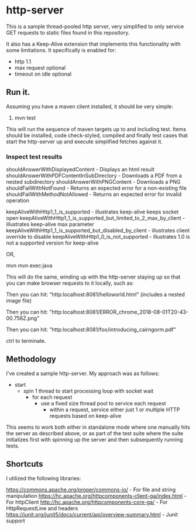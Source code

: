 # http-server 

This is a sample thread-pooled http server, very simplified to only service GET requests to static files found in this repository.  

It also has a Keep-Alive extension that implements this functionality with some limitations.  It specifically is enabled for:

- http 1.1
- max request optional
- timeout on idle optional 

## Run it.

Assuming you have a maven client installed, it should be very simple:

1. mvn test<CR>

This will run the sequence of maven targets up to and including test.  Items should be installed, code check-styled, compiled and finally
test cases that start the http-server up and execute simplified fetches against it.

### Inspect test results

shouldAnswerWithDisplayedContent - Displays an html result
shouldAnswerWithPDFContentInSubDirectory - Downloads a PDF from a nested subdirectory
shouldAnswerWithPNGContent - Downloads a PNG 
shouldFailWithNotFound - Returns an expected error for a non-existing file
shouldFailWithMethodNotAllowed - Returns an expected error for invalid operation

keepAliveWithHttp1_1_is_supported - illustrates keep-alive keeps socket open
keepAliveWithHttp1_1_is_supported_but_limited_to_2_max_by_client - illustrates keep-alive max parameter
keepAliveWithHttp1_1_is_supported_but_disabled_by_client - illustrates client override to disable
keepAliveWithHttp1_0_is_not_supported - illustrates 1.0 is not a supported version for keep-alive

OR,

mvn mvn exec:java<CR>

This will do the same, winding up with the http-server staying up so that you can make browser requests to it locally, such as:

Then you can hit: "http:localhost:8081/helloworld.html" (includes a nested image file)

Then you can hit: "http:localhost:8081/ERROR_chrome_2018-08-01T20-43-00.756Z.png"

Then you can hit: "http:localhost:8081/foo/introducing_cairngorm.pdf"

ctrl<C> to terminate.

## Methodology

I've created a sample http-server.  My approach was as follows:

- start
  - spin 1 thread to start processing loop with socket wait
    - for each request
      - use a fixed size thread pool to service each request
        - within a request, service either just 1 or multiple HTTP requests based on keep-alive

This seems to work both either in standalone mode where one manually hits the server as described above, or as part of the test suite where
the suite initializes first with spinning up the server and then subsequently running tests.

## Shortcuts

I utilized the following libraries:

https://commons.apache.org/proper/commons-io/ - For file and string manipulation
https://hc.apache.org/httpcomponents-client-ga/index.html - For httpClient
http://hc.apache.org/httpcomponents-core-ga/ - For HttpRequestLine and headers
https://junit.org/junit5/docs/current/api/overview-summary.html - Junit support


